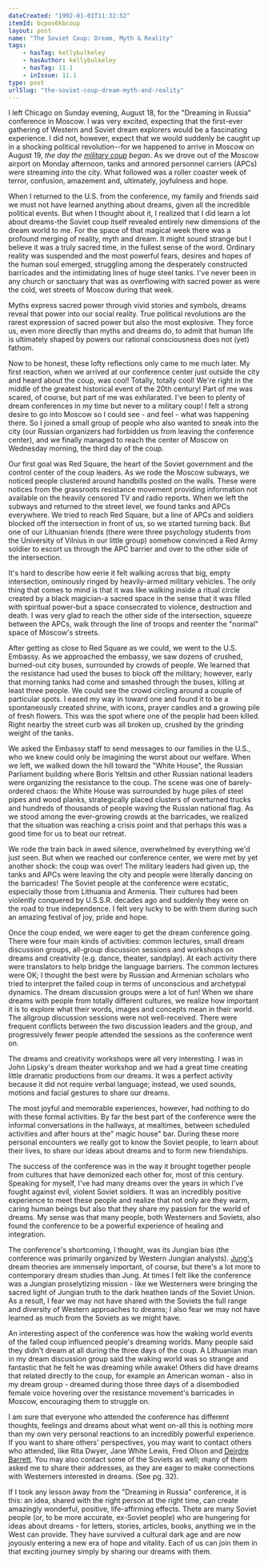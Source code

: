 ```yaml
---
dateCreated: "1992-01-01T11:32:52"
itemId: bcpov6kbcoup
layout: post
name: "The Soviet Coup: Dream, Myth & Reality"
tags:
    - hasTag: kellybulkeley
    - hasAuthor: kellybulkeley
    - hasTag: 11.1
    - inIssue: 11.1
type: post
urlSlug: "the-soviet-coup-dream-myth-and-reality"
---
```


I left Chicago on Sunday evening, August 18, for the "Dreaming in Russia" conference in Moscow. I was very excited, expecting that the first-ever gathering of Western and Soviet dream explorers would be a fascinating experience. I did not, however, expect that we would suddenly be caught up in a shocking political revolution--for we happened to arrive in Moscow on August 19, _the day the [military coup](https://en.wikipedia.org/wiki/1991_Soviet_coup_d%27%C3%A9tat_attempt) began_. As we drove out of the Moscow airport on Monday afternoon, tanks and armored personnel carriers (APCs) were streaming into the city. What followed was a roller coaster week of terror, confusion, amazement and, ultimately, joyfulness and hope.

When I returned to the U.S. from the conference, my family and friends said we must not have learned anything about dreams, given all the incredible political events. But when I thought about it, I realized that I did learn a lot about dreams-the Soviet coup itself revealed entirely new dimensions of the dream world to me. For the space of that magical week there was a profound merging of reality, myth and dream. It might sound strange but I believe it was a truly sacred time, in the fullest sense of the word. Ordinary reality was suspended and the most powerful fears, desires and hopes of the human soul emerged, struggling among the desperately constructed barricades and the intimidating lines of huge steel tanks. I've never been in any church or sanctuary that was as overflowing with sacred power as were the cold, wet streets of Moscow during that week.

Myths express sacred power through vivid stories and symbols, dreams reveal that power into our social reality. True political revolutions are the rarest expression of sacred power but also the most explosive. They force us, even more directly than myths and dreams do, to admit that human life is ultimately shaped by powers our rational consciousness does not (yet) fathom.

Now to be honest, these lofty reflections only came to me much later. My first reaction, when we arrived at our conference center just outside the city and heard about the coup, was cool! Totally, totally cool! We're right in the middle of the greatest historical event of the 20th century! Part of me was scared, of course, but part of me was exhilarated. I've been to plenty of dream conferences in my time but never to a military coup! I felt a strong desire to go into Moscow so I could see - and feel - what was happening there. So I joined a small group of people who also wanted to sneak into the city (our Russian organizers had forbidden us from leaving the conference center), and we finally managed to reach the center of Moscow on Wednesday morning, the third day of the coup.

Our first goal was Red Square, the heart of the Soviet government and the control center of the coup leaders. As we rode the Moscow subways, we noticed people clustered around handbills posted on the walls. These were notices from the grassroots resistance movement providing information not available on the heavily censored TV and radio reports. When we left the subways and returned to the street level, we found tanks and APCs everywhere. We tried to reach Red Square, but a line of APCs and soldiers blocked off the intersection in front of us, so we started turning back. But one of our Lithuanian friends (there were three psychology students from the University of Vilnius in our little group) somehow convinced a Red Army soldier to escort us through the APC barrier and over to the other side of the intersection.

It's hard to describe how eerie it felt walking across that big, empty intersection, ominously ringed by heavily-armed military vehicles. The only thing that comes to mind is that it was like walking inside a ritual circle created by a black magician-a sacred space in the sense that it was filled with spiritual power-but a space consecrated to violence, destruction and death. I was very glad to reach the other side of the intersection, squeeze between the APCs, walk through the line of troops and reenter the "normal" space of Moscow's streets.

After getting as close to Red Square as we could, we went to the U.S. Embassy. As we approached the embassy, we saw dozens of crushed, burned-out city buses, surrounded by crowds of people. We learned that the resistance had used the buses to block off the military; however, early that morning tanks had come and smashed through the buses, killing at least three people. We could see the crowd circling around a couple of particular spots. I eased my way in toward one and found it to be a spontaneously created shrine, with icons, prayer candles and a growing pile of fresh flowers. This was the spot where one of the people had been killed. Right nearby the street curb was all broken up, crushed by the grinding weight of the tanks.

We asked the Embassy staff to send messages to our families in the U.S., who we knew could only be imagining the worst about our welfare. When we left, we walked down the hill toward the "White House", the Russian Parliament building where Boris Yeltsin and other Russian national leaders were organizing the resistance to the coup. The scene was one of barely-ordered chaos: the White House was surrounded by huge piles of steel pipes and wood planks, strategically placed clusters of overturned trucks and hundreds of thousands of people waving the Russian national flag. As we stood among the ever-growing crowds at the barricades, we realized that the situation was reaching a crisis point and that perhaps this was a good time for us to beat our retreat.

We rode the train back in awed silence, overwhelmed by everything we'd just seen. But when we reached our conference center, we were met by yet another shock: the coup was over! The military leaders had given up, the tanks and APCs were leaving the city and people were literally dancing on the barricades! The Soviet people at the conference were ecstatic, especially those from Lithuania and Armenia. Their cultures had been violently conquered by U.S.S.R. decades ago and suddenly they were on the road to true independence. I felt very lucky to be with them during such an amazing festival of joy, pride and hope.

Once the coup ended, we were eager to get the dream conference going. There were four main kinds of activities: common lectures, small dream discussion groups, all-group discussion sessions and workshops on dreams and creativity (e.g. dance, theater, sandplay). At each activity there were translators to help bridge the language barriers. The common lectures were OK; I thought the best were by Russian and Armenian scholars who tried to interpret the failed coup in terms of unconscious and archetypal dynamics. The dream discussion groups were a lot of fun! When we share dreams with people from totally different cultures, we realize how important it is to explore what their words, images and concepts mean in their world. The allgroup discussion sessions were not well-received. There were frequent conflicts between the two discussion leaders and the group, and progressively fewer people attended the sessions as the conference went on.

The dreams and creativity workshops were all very interesting. I was in John Lipsky's dream theater workshop and we had a great time creating little dramatic productions from our dreams. It was a perfect activity because it did not require verbal language; instead, we used sounds, motions and facial gestures to share our dreams.

The most joyful and memorable experiences, however, had nothing to do with these formal activities. By far the best part of the conference were the informal conversations in the hallways, at mealtimes, between scheduled activities and after hours at the" magic house" bar. During these more personal encounters we really got to know the Soviet people, to learn about their lives, to share our ideas about dreams and to form new friendships.

The success of the conference was in the way it brought together people from cultures that have demonized each other for, most of this century. Speaking for myself, I've had many dreams over the years in which I've fought against evil, violent Soviet soldiers. It was an incredibly positive experience to meet these people and realize that not only are they warm, caring human beings but also that they share my passion for the world of dreams. My sense was that many people, both Westerners and Soviets, also found the conference to be a powerful experience of healing and integration.

The conference's shortcoming, I thought, was its Jungian bias (the conference was primarily organized by Western Jungian analysts). [Jung's](../topic~jung_and_dreams) dream theories are immensely important, of course, but there's a lot more to contemporary dream studies than Jung. At times I felt like the conference was a Jungian proselytizing mission - like we Westerners were bringing the sacred light of Jungian truth to the dark heathen lands of the Soviet Union. As a result, I fear we may not have shared with the Soviets the full range and diversity of Western approaches to dreams; I also fear we may not have learned as much from the Soviets as we might have.

An interesting aspect of the conference was how the waking world events of the failed coup influenced people's dreaming worlds. Many people said they didn't dream at all during the three days of the coup. A Lithuanian man in my dream discussion group said the waking world was so strange and fantastic that he felt he was dreaming while awake! Others did have dreams that related directly to the coup, for example an American woman - also in my dream group - dreamed during those three days of a disembodied female voice hovering over the resistance movement's barricades in Moscow, encouraging them to struggle on.

I am sure that everyone who attended the conference has different thoughts, feelings and dreams about what went on-all this is nothing more than my own very personal reactions to an incredibly powerful experience. If you want to share others' perspectives, you may want to contact others who attended, like Rita Dwyer, Jane White Lewis, Fred Olson and [Deirdre Barrett](../@deirdrebarrett). You may also contact some of the Soviets as well; many of them asked me to share their addresses, as they are eager to make connections with Westerners interested in dreams. (See pg. 32).

If I took any lesson away from the "Dreaming in Russia" conference, it is this: an idea, shared with the right person at the right time, can create amazingly wonderful, positive, life-affirming effects. Thete are many Soviet people (or, to be more accurate, ex-Soviet people) who are hungering for ideas about dreams - for letters, stories, articles, books, anything we in the West can provide. They have survived a cultural dark age and are now joyously entering a new era of hope and vitality. Each of us can join them in that exciting journey simply by sharing our dreams with them.

